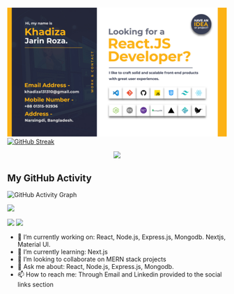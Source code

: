 ![Header](./Roza_Banner.jpg)
[![GitHub Streak](https://streak-stats.demolab.com?user=khadizajarin&theme=blue-green&hide_border=true&border_radius=6.1&date_format=M%20j%5B%2C%20Y%5D&card_width=1000)](https://github.com/khadizajarin)

<p align="center">
  <a href="https://skillicons.dev">
    <img src="https://skillicons.dev/icons?i=html,css,js,tailwind,react,nextjs,vscode,git,github,express,dotnet,mongodb,vercel,netlify,latex" />
  </a>
</p>

## My GitHub Activity

![GitHub Activity Graph](https://activity-graph.herokuapp.com/graph?username=khadizajarin&theme=react-dark&hide_border=true&area=true)


![](http://github-profile-summary-cards.vercel.app/api/cards/profile-details?username=khadizajarin&theme=blueberry)

![](http://github-profile-summary-cards.vercel.app/api/cards/stats?username=khadizajarin&theme=solarized)
![](http://github-profile-summary-cards.vercel.app/api/cards/most-commit-language?username=khadizajarin&theme=nord_bright)




- 🔭 I’m currently working on: React, Node.js, Express.js, Mongodb. Nextjs, Material UI.
- 🌱 I’m currently learning: Next.js
- 👯 I’m looking to collaborate on MERN stack projects
- 💬 Ask me about: React, Node.js, Express.js, Mongodb.
- 📫 How to reach me: Through Email and Linkedin provided to the social links section


